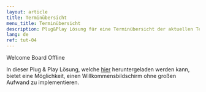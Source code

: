 ```yaml
---
layout: article
title: Terminübersicht
menu_title: Terminübersicht
description: Plug&Play Lösung für eine Terminübersicht der aktuellen Termine
lang: de
ref: tut-04
---
```


Welcome Board Offline

In dieser Plug & Play Lösung, welche [hier](https://github.com/Peakboard/CoolStuff/tree/master/Business/Welcome%20with%20APP) heruntergeladen werden kann, bietet eine Möglichkeit, einen Willkommensbildschirm ohne großen Aufwand zu implementieren.

